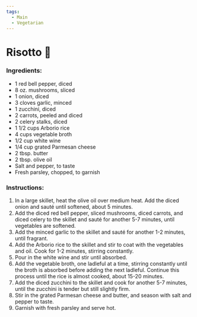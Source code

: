 ```yaml
---
tags:
  - Main
  - Vegetarian
---
```


# Risotto 🍚

### Ingredients:
- 1 red bell pepper, diced
- 8 oz. mushrooms, sliced
- 1 onion, diced
- 3 cloves garlic, minced
- 1 zucchini, diced
- 2 carrots, peeled and diced
- 2 celery stalks, diced
- 1 1/2 cups Arborio rice
- 4 cups vegetable broth
- 1/2 cup white wine
- 1/4 cup grated Parmesan cheese
- 2 tbsp. butter
- 2 tbsp. olive oil
- Salt and pepper, to taste
- Fresh parsley, chopped, to garnish
### Instructions:
1. In a large skillet, heat the olive oil over medium heat. Add the diced onion and sauté until softened, about 5 minutes.
2. Add the diced red bell pepper, sliced mushrooms, diced carrots, and diced celery to the skillet and sauté for another 5-7 minutes, until vegetables are softened.
3. Add the minced garlic to the skillet and sauté for another 1-2 minutes, until fragrant.
4. Add the Arborio rice to the skillet and stir to coat with the vegetables and oil. Cook for 1-2 minutes, stirring constantly.
5. Pour in the white wine and stir until absorbed.
6. Add the vegetable broth, one ladleful at a time, stirring constantly until the broth is absorbed before adding the next ladleful. Continue this process until the rice is almost cooked, about 15-20 minutes.
7. Add the diced zucchini to the skillet and cook for another 5-7 minutes, until the zucchini is tender but still slightly firm.
8. Stir in the grated Parmesan cheese and butter, and season with salt and pepper to taste.
9. Garnish with fresh parsley and serve hot.